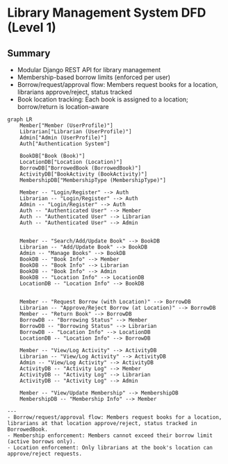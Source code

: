 
# Library Management System DFD (Level 1)

## Summary
- Modular Django REST API for library management
- Membership-based borrow limits (enforced per user)
- Borrow/request/approval flow: Members request books for a location, librarians approve/reject, status tracked
- Book location tracking: Each book is assigned to a location; borrow/return is location-aware

```mermaid
graph LR
    Member["Member (UserProfile)"]
    Librarian["Librarian (UserProfile)"]
    Admin["Admin (UserProfile)"]
    Auth["Authentication System"]

    BookDB["Book (Book)"]
    LocationDB["Location (Location)"]
    BorrowDB["BorrowedBook (BorrowedBook)"]
    ActivityDB["BookActivity (BookActivity)"]
    MembershipDB["MembershipType (MembershipType)"]

    Member -- "Login/Register" --> Auth
    Librarian -- "Login/Register" --> Auth
    Admin -- "Login/Register" --> Auth
    Auth -- "Authenticated User" --> Member
    Auth -- "Authenticated User" --> Librarian
    Auth -- "Authenticated User" --> Admin


    Member -- "Search/Add/Update Book" --> BookDB
    Librarian -- "Add/Update Book" --> BookDB
    Admin -- "Manage Books" --> BookDB
    BookDB -- "Book Info" --> Member
    BookDB -- "Book Info" --> Librarian
    BookDB -- "Book Info" --> Admin
    BookDB -- "Location Info" --> LocationDB
    LocationDB -- "Location Info" --> BookDB


    Member -- "Request Borrow (with Location)" --> BorrowDB
    Librarian -- "Approve/Reject Borrow (at Location)" --> BorrowDB
    Member -- "Return Book" --> BorrowDB
    BorrowDB -- "Borrowing Status" --> Member
    BorrowDB -- "Borrowing Status" --> Librarian
    BorrowDB -- "Location Info" --> LocationDB
    LocationDB -- "Location Info" --> BorrowDB

    Member -- "View/Log Activity" --> ActivityDB
    Librarian -- "View/Log Activity" --> ActivityDB
    Admin -- "View/Log Activity" --> ActivityDB
    ActivityDB -- "Activity Log" --> Member
    ActivityDB -- "Activity Log" --> Librarian
    ActivityDB -- "Activity Log" --> Admin

    Member -- "View/Update Membership" --> MembershipDB
    MembershipDB -- "Membership Info" --> Member

---
- Borrow/request/approval flow: Members request books for a location, librarians at that location approve/reject, status tracked in BorrowedBook.
- Membership enforcement: Members cannot exceed their borrow limit (active borrows only).
- Location enforcement: Only librarians at the book's location can approve/reject requests.
```
